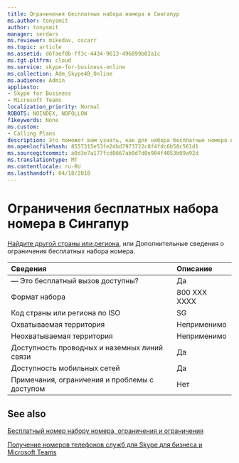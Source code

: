 ```yaml
---
title: Ограничения бесплатных набора номера в Сингапур
ms.author: tonysmit
author: tonysmit
manager: serdars
ms.reviewer: mikedav, oscarr
ms.topic: article
ms.assetid: d6faef8b-ff3c-4434-9613-496899b02a1c
ms.tgt.pltfrm: cloud
ms.service: skype-for-business-online
ms.collection: Adm_Skype4B_Online
ms.audience: Admin
appliesto:
- Skype for Business
- Microsoft Teams
localization_priority: Normal
ROBOTS: NOINDEX, NOFOLLOW
f1keywords: None
ms.custom:
- Calling Plans
description: Это поможет вам узнать, как для набора бесплатные номера в каждом регионе. После выбора страны или региона, его можно перейти страны страницу, содержащую подробные сведения, ограничения и ограничения для бесплатных службы доступности которых бесплатная служба недоступна. Формат набора номера или форматы покажу требуется код доступа в рамках каждой страны или региона для абонентской группы бесплатный номер телефона.
ms.openlocfilehash: 8557315e53fe2dbd7973722c8f4fdc6b58c561d1
ms.sourcegitcommit: a0d3e7a177fcd0667ab0d7d0e904f4053b09a92d
ms.translationtype: MT
ms.contentlocale: ru-RU
ms.lasthandoff: 04/18/2018
---
```

# <a name="toll-free-dialing-restrictions-in-singapore"></a>Ограничения бесплатных набора номера в Сингапур

[Найдите другой страны или региона](../what-are-calling-plans-in-office-365/toll-free-dialing-limitations-and-restrictions.md), или Дополнительные сведения о ограничения бесплатных набора номера.


|**Сведения**|**Описание**|
|:-----|:-----|
|— Это бесплатный вызов доступны?  <br/> |Да  <br/> |
|Формат набора  <br/> |800 XXX XXXX  <br/> |
|Код страны или региона по ISO  <br/> |SG  <br/> |
|Охватываемая территория  <br/> |Неприменимо  <br/> |
|Неохватываемая территория  <br/> |Неприменимо  <br/> |
|Доступность проводных и наземных линий связи  <br/> |Да  <br/> |
|Доступность мобильных сетей  <br/> |Да  <br/> |
|Примечания, ограничения и проблемы с доступом  <br/> |Нет  <br/> |
   
## <a name="related-topics"></a>See also

[Бесплатный номер набору номера, ограничения и ограничения](../what-are-calling-plans-in-office-365/toll-free-dialing-limitations-and-restrictions.md)

[Получение номеров телефонов служб для Skype для бизнеса и Microsoft Teams](../what-is-phone-system-in-office-365/getting-service-phone-numbers.md)

  
 